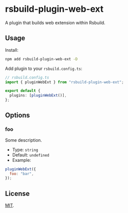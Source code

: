 # rsbuild-plugin-web-ext

A plugin that builds web extension within Rsbuild.

<!-- <p>
  <a href="https://npmjs.com/package/rsbuild-plugin-web-ext">
   <img src="https://img.shields.io/npm/v/rsbuild-plugin-web-ext?style=flat-square&colorA=564341&colorB=EDED91" alt="npm version" />
  </a>
  <img src="https://img.shields.io/badge/License-MIT-blue.svg?style=flat-square&colorA=564341&colorB=EDED91" alt="license" />
  <a href="https://npmcharts.com/compare/rsbuild-plugin-web-ext?minimal=true"><img src="https://img.shields.io/npm/dm/rsbuild-plugin-web-ext.svg?style=flat-square&colorA=564341&colorB=EDED91" alt="downloads" /></a>
</p> -->

## Usage

Install:

```bash
npm add rsbuild-plugin-web-ext -D
```

Add plugin to your `rsbuild.config.ts`:

```ts
// rsbuild.config.ts
import { pluginWebExt } from "rsbuild-plugin-web-ext";

export default {
  plugins: [pluginWebExt()],
};
```

## Options

### foo

Some description.

- Type: `string`
- Default: `undefined`
- Example:

```js
pluginWebExt({
  foo: "bar",
});
```

## License

[MIT](./LICENSE).
